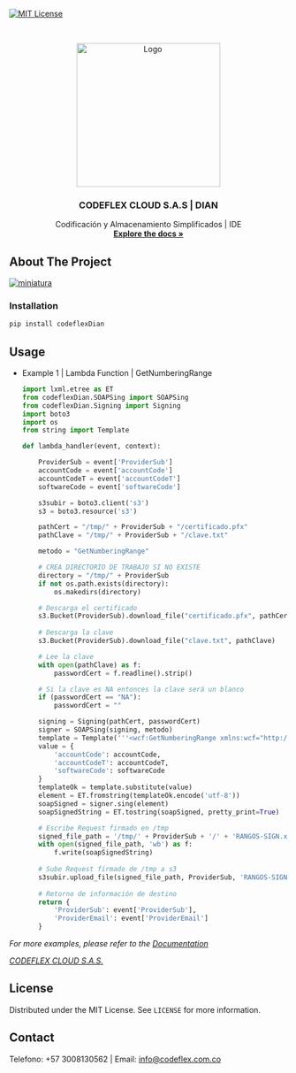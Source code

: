 [![MIT License][license-shield]](https://s3.amazonaws.com/www.codeflex.lat/documentos/c3320017-1937-4353-8881-475e3c89e25e/LICENSE.txt)

<!-- PROJECT LOGO -->
<br />
<p align="center">
  <a href="https://codeflex.com.co">
    <img src="https://s3.amazonaws.com/www.codeflex.lat/documentos/c3320017-1937-4353-8881-475e3c89e25e/Paginas/logo2.png" alt="Logo" width="260">
  </a>

  <h3 align="center">CODEFLEX CLOUD S.A.S | DIAN</h3>

  <p align="center">
    Codificación y Almacenamiento Simplificados | IDE
    <br />
    <a href="https://docs.codeflex.com.co/"><strong>Explore the docs »</strong></a>
    <br />
  </p>
</p>

<!-- ABOUT THE PROJECT -->
## About The Project
 
[![miniatura][miniatura]](https://codeflex.com.co)


<!-- GETTING STARTED 
## Getting Started

### Prerequisites

You need to make sure you have installed the following modules.
* Requests
  ```s
  pip install requests
  ```
-->

### Installation

```python
pip install codeflexDian
```

<!-- USAGE EXAMPLES -->
## Usage

* Example 1 | Lambda Function | GetNumberingRange
    ```python 
    import lxml.etree as ET
    from codeflexDian.SOAPSing import SOAPSing
    from codeflexDian.Signing import Signing
    import boto3
    import os
    from string import Template

    def lambda_handler(event, context):

        ProviderSub = event['ProviderSub']
        accountCode = event['accountCode']
        accountCodeT = event['accountCodeT']
        softwareCode = event['softwareCode']

        s3subir = boto3.client('s3')
        s3 = boto3.resource('s3')
    
        pathCert = "/tmp/" + ProviderSub + "/certificado.pfx"
        pathClave = "/tmp/" + ProviderSub + "/clave.txt"

        metodo = "GetNumberingRange"

        # CREA DIRECTORIO DE TRABAJO SI NO EXISTE
        directory = "/tmp/" + ProviderSub
        if not os.path.exists(directory):
            os.makedirs(directory)

        # Descarga el certificado
        s3.Bucket(ProviderSub).download_file("certificado.pfx", pathCert)
        
        # Descarga la clave
        s3.Bucket(ProviderSub).download_file("clave.txt", pathClave)

        # Lee la clave
        with open(pathClave) as f:
            passwordCert = f.readline().strip()

        # Si la clave es NA entonces la clave será un blanco
        if (passwordCert == "NA"):
            passwordCert = ""

        signing = Signing(pathCert, passwordCert)
        signer = SOAPSing(signing, metodo)
        template = Template('''<wcf:GetNumberingRange xmlns:wcf="http://wcf.dian.colombia"><wcf:accountCode>${accountCode}</wcf:accountCode><wcf:accountCodeT>${accountCodeT}</wcf:accountCodeT><wcf:softwareCode>${softwareCode}</wcf:softwareCode></wcf:GetNumberingRange>''')       
        value = {
            'accountCode': accountCode,
            'accountCodeT': accountCodeT,
            'softwareCode': softwareCode
        }
        templateOk = template.substitute(value)
        element = ET.fromstring(templateOk.encode('utf-8'))
        soapSigned = signer.sing(element)
        soapSignedString = ET.tostring(soapSigned, pretty_print=True)

        # Escribe Request firmado en /tmp
        signed_file_path = '/tmp/' + ProviderSub + '/' + 'RANGOS-SIGN.xml'
        with open(signed_file_path, 'wb') as f:
            f.write(soapSignedString)
        
        # Sube Request firmado de /tmp a s3
        s3subir.upload_file(signed_file_path, ProviderSub, 'RANGOS-SIGN.xml')
        
        # Retorno de información de destino
        return {
            'ProviderSub': event['ProviderSub'],
            'ProviderEmail': event['ProviderEmail']
        }

    ```

_For more examples, please refer to the [Documentation](https://docs.codeflex.com.co/docs-page.html#section-3)_

_[CODEFLEX CLOUD S.A.S.](https://codeflex.com.co/)_

<!-- LICENSE -->
## License

Distributed under the MIT License. See `LICENSE` for more information.

<!-- CONTACT -->
## Contact
Telefono: +57 3008130562 |
Email: info@codeflex.com.co

<!-- MARKDOWN LINKS & IMAGES -->
<!-- https://www.markdownguide.org/basic-syntax/#reference-style-links -->
[contributors-shield]: https://img.shields.io/github/contributors/avmmodules/AVMWeather.svg?style=for-the-badge
[contributors-url]: https://github.com/avmmodules/AVMWeather/graphs/contributors
[forks-shield]: https://img.shields.io/github/forks/avmmodules/AVMWeather.svg?style=for-the-badge
[forks-url]: https://github.com/avmmodules/AVMWeather/network/members
[stars-shield]: https://img.shields.io/github/stars/avmmodules/AVMWeather.svg?style=for-the-badge
[stars-url]: https://github.com/avmmodules/AVMWeather/stargazers
[issues-shield]: https://img.shields.io/github/issues/avmmodules/AVMWeather.svg?style=for-the-badge
[issues-url]: https://github.com/avmmodules/AVMWeather/issues
[license-shield]: https://img.shields.io/github/license/avmmodules/AVMWeather.svg?style=for-the-badge
[license-url]: https://github.com/avmmodules/AVMWeather/blob/main/LICENSE
[miniatura]: https://codeflex.com.co/assets/img/ggg.webp
[miniatura2]: https://s3.amazonaws.com/www.codeflex.lat/documentos/76527625-b9dd-4efe-a987-6374f56e3d22/Pagina-Codeflex/Capturadsd.PNG
